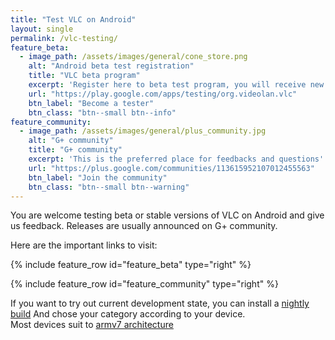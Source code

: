 ```yaml
---
title: "Test VLC on Android"
layout: single
permalink: /vlc-testing/
feature_beta:
  - image_path: /assets/images/general/cone_store.png
    alt: "Android beta test registration"
    title: "VLC beta program"
    excerpt: 'Register here to beta test program, you will receive new features and bugs before anyone else!'
    url: "https://play.google.com/apps/testing/org.videolan.vlc"
    btn_label: "Become a tester"
    btn_class: "btn--small btn--info"
feature_community:
  - image_path: /assets/images/general/plus_community.jpg
    alt: "G+ community"
    title: "G+ community"
    excerpt: 'This is the preferred place for feedbacks and questions'
    url: "https://plus.google.com/communities/113615952107012455563"
    btn_label: "Join the community"
    btn_class: "btn--small btn--warning"
---
```


You are welcome testing beta or stable versions of VLC on Android and give us feedback.
Releases are usually announced on G+ community.

Here are the important links to visit:

{% include feature_row id="feature_beta" type="right" %}

{% include feature_row id="feature_community" type="right" %}

If you want to try out current development state, you can install a [nightly build](http://nightlies.videolan.org/build/)
And chose your category according to your device.  
Most devices suit to [armv7 architecture](http://nightlies.videolan.org/build/android-armv7/)
